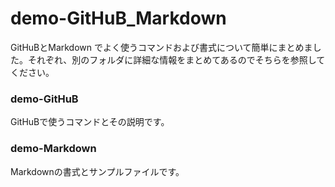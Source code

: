 # demo-GitHuB_Markdown
GitHuBとMarkdown でよく使うコマンドおよび書式について簡単にまとめました。それぞれ、別のフォルダに詳細な情報をまとめてあるのでそちらを参照してください。

### demo-GitHuB
GitHuBで使うコマンドとその説明です。

### demo-Markdown
Markdownの書式とサンプルファイルです。
